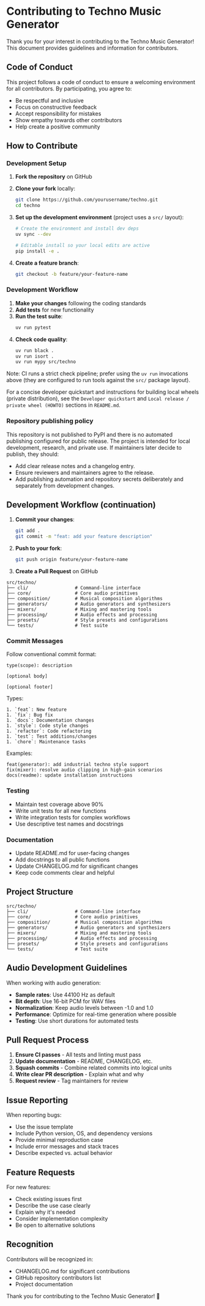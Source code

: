 # Contributing to Techno Music Generator

Thank you for your interest in contributing to the Techno Music Generator! This document provides guidelines and information for contributors.

## Code of Conduct

This project follows a code of conduct to ensure a welcoming environment for all contributors. By participating, you agree to:

- Be respectful and inclusive
- Focus on constructive feedback
- Accept responsibility for mistakes
- Show empathy towards other contributors
- Help create a positive community

## How to Contribute

### Development Setup

1. **Fork the repository** on GitHub
2. **Clone your fork** locally:

   ```bash
   git clone https://github.com/yourusername/techno.git
   cd techno
   ```

3. **Set up the development environment** (project uses a `src/` layout):

   ```bash
   # Create the environment and install dev deps
   uv sync --dev

   # Editable install so your local edits are active
   pip install -e .
   ```

4. **Create a feature branch**:

   ```bash
   git checkout -b feature/your-feature-name
   ```

### Development Workflow

1. **Make your changes** following the coding standards
2. **Add tests** for new functionality
3. **Run the test suite**:
   ```bash
   uv run pytest
   ```
4. **Check code quality**:
   ```bash
   uv run black .
   uv run isort .
   uv run mypy src/techno
   ```

Note: CI runs a strict check pipeline; prefer using the `uv run` invocations above (they are configured to run tools against the `src/` package layout).

For a concise developer quickstart and instructions for building local wheels (private distribution), see the `Developer quickstart` and `Local release / private wheel (HOWTO)` sections in `README.md`.

### Repository publishing policy

This repository is not published to PyPI and there is no automated publishing configured for public release. The project is intended for local development, research, and private use. If maintainers later decide to publish, they should:

- Add clear release notes and a changelog entry.
- Ensure reviewers and maintainers agree to the release.
- Add publishing automation and repository secrets deliberately and separately from development changes.

## Development Workflow (continuation)

1. **Commit your changes**:

   ```bash
   git add .
   git commit -m "feat: add your feature description"
   ```

1. **Push to your fork**:

   ```bash
   git push origin feature/your-feature-name
   ```

1. **Create a Pull Request** on GitHub

```text
src/techno/
├── cli/                 # Command-line interface
├── core/                # Core audio primitives
├── composition/         # Musical composition algorithms
├── generators/          # Audio generators and synthesizers
├── mixers/              # Mixing and mastering tools
├── processing/          # Audio effects and processing
├── presets/             # Style presets and configurations
└── tests/               # Test suite
```

### Commit Messages

Follow conventional commit format:

```
type(scope): description

[optional body]

[optional footer]
```

Types:

```text
1. `feat`: New feature
1. `fix`: Bug fix
1. `docs`: Documentation changes
1. `style`: Code style changes
1. `refactor`: Code refactoring
1. `test`: Test additions/changes
1. `chore`: Maintenance tasks
```

Examples:

```text
feat(generator): add industrial techno style support
fix(mixer): resolve audio clipping in high-gain scenarios
docs(readme): update installation instructions
```

### Testing

- Maintain test coverage above 90%
- Write unit tests for all new functions
- Write integration tests for complex workflows
- Use descriptive test names and docstrings

### Documentation

- Update README.md for user-facing changes
- Add docstrings to all public functions
- Update CHANGELOG.md for significant changes
- Keep code comments clear and helpful

## Project Structure

```text
src/techno/
├── cli/                 # Command-line interface
├── core/                # Core audio primitives
├── composition/         # Musical composition algorithms
├── generators/          # Audio generators and synthesizers
├── mixers/              # Mixing and mastering tools
├── processing/          # Audio effects and processing
├── presets/             # Style presets and configurations
└── tests/               # Test suite
```

## Audio Development Guidelines

When working with audio generation:

- **Sample rates**: Use 44100 Hz as default
- **Bit depth**: Use 16-bit PCM for WAV files
- **Normalization**: Keep audio levels between -1.0 and 1.0
- **Performance**: Optimize for real-time generation where possible
- **Testing**: Use short durations for automated tests

## Pull Request Process

1. **Ensure CI passes** - All tests and linting must pass
2. **Update documentation** - README, CHANGELOG, etc.
3. **Squash commits** - Combine related commits into logical units
4. **Write clear PR description** - Explain what and why
5. **Request review** - Tag maintainers for review

## Issue Reporting

When reporting bugs:

- Use the issue template
- Include Python version, OS, and dependency versions
- Provide minimal reproduction case
- Include error messages and stack traces
- Describe expected vs. actual behavior

## Feature Requests

For new features:

- Check existing issues first
- Describe the use case clearly
- Explain why it's needed
- Consider implementation complexity
- Be open to alternative solutions

## Recognition

Contributors will be recognized in:

- CHANGELOG.md for significant contributions
- GitHub repository contributors list
- Project documentation

Thank you for contributing to the Techno Music Generator! 🎵

